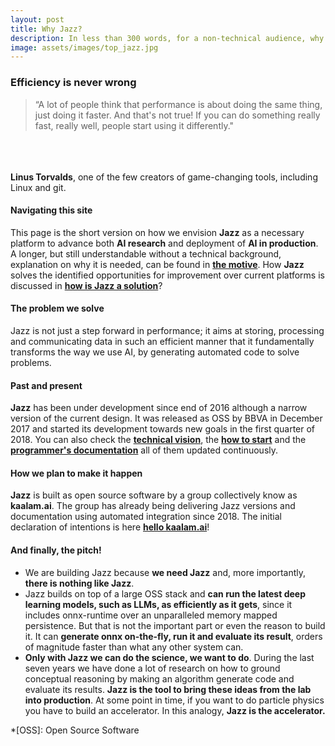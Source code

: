 ```yaml
---
layout: post
title: Why Jazz?
description: In less than 300 words, for a non-technical audience, why do we need Jazz?
image: assets/images/top_jazz.jpg
---
```

<div id="main" class="alt">
<section id="one">

<div class="inner">
<h3>Efficiency is never wrong</h3>
<div class="row">
<div class="6u 12u$(small)">
<blockquote>
“A lot of people think that performance is about doing the same thing, just doing it faster. And that's not true! If you can do
something really fast, really well, people start using it differently."
</blockquote>
</div>
<div class="6u$ 12u$(small)">
<br/><br/><br/>
<b>Linus Torvalds</b>, one of the few creators of game-changing tools, including Linux and git.
</div>
</div>
</div>

<div class="inner">

<h4>Navigating this site</h4>

<p>This page is the short version on how we envision <b>Jazz</b> as a necessary platform to advance both <b>AI research</b> and deployment
of <b>AI in production</b>. A longer, but still understandable without a technical background, explanation on why it is needed, can be found in
<a href="/kaalam/2018/10/02/reviewing_the_motive.html"><b>the motive</b></a>. How <b>Jazz</b> solves the identified opportunities for
improvement over current platforms is discussed in <a href="/kaalam/2018/10/01/how_is_jazz_a_solution.html"><b>how is Jazz a solution</b></a>?</p>

<h4>The problem we solve</h4>

<p>Jazz is not just a step forward in performance; it aims at storing, processing and communicating data in such an efficient manner that
it fundamentally transforms the way we use AI, by generating automated code to solve problems.</p>

<h4>Past and present</h4>
<p><b>Jazz</b> has been under development since end of 2016 although a narrow version of the current design. It was released as OSS by BBVA
in December 2017 and started its development towards new goals in the first quarter of 2018. You can also check the
<a href="/jazz_reference/vision_intro_page.html"><b>technical vision</b></a>, the
<a href="/jazz_reference/using_jazz_start.html"><b>how to start</b></a>
and the <a href="/develop_jazz02/index.html"><b>programmer's documentation</b></a> all of them updated continuously.</p>

<h4>How we plan to make it happen</h4>
<p><b>Jazz</b> is built as open source software by a group collectively know as <b>kaalam.ai</b>. The group has already being delivering Jazz
versions and documentation using automated integration since 2018. The initial declaration of intentions is
here <a href="/kaalam/2018/10/03/what_is_kaalam_ai.html"><b>hello kaalam.ai</b></a>!</p>

<h4>And finally, the pitch!</h4>
<ul>
	<li>We are building Jazz because <b>we need Jazz</b> and, more importantly, <b>there is nothing like Jazz</b>.</li>
	<li>Jazz builds on top of a large OSS stack and <b>can run the latest deep learning models, such as LLMs, as efficiently as it gets</b>,
since it includes onnx-runtime over an unparalleled memory mapped persistence. But that is not the important part or even the reason to
build it. It can <b>generate onnx on-the-fly, run it and evaluate its result</b>, orders of magnitude faster than what any other system can.</li>
	<li><b>Only with Jazz we can do the science, we want to do</b>. During the last seven years we have done a lot of research on how to
ground conceptual reasoning by making an algorithm generate code and evaluate its results. <b>Jazz is the tool to bring these ideas from the
lab into production</b>. At some point in time, if you want to do particle physics you have to build an accelerator. In this analogy,
<b>Jazz is the accelerator.</b></li>
</ul>
</div>

</section>
</div>

*[OSS]: Open Source Software

